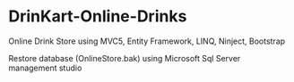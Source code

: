 # DrinKart-Online-Drinks
Online Drink Store using MVC5, Entity Framework, LINQ, Ninject, Bootstrap

Restore database (OnlineStore.bak) using Microsoft Sql Server management studio

